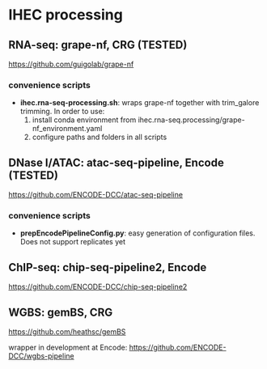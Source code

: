 # IHEC processing

## RNA-seq: grape-nf, CRG (TESTED)
https://github.com/guigolab/grape-nf

### convenience scripts

* **ihec.rna-seq-processing.sh**: wraps grape-nf together with trim\_galore trimming. In order to use:
  1. install conda environment from ihec.rna-seq.processing/grape-nf\_environment.yaml
  1. configure paths and folders in all scripts

## DNase I/ATAC: atac-seq-pipeline, Encode (TESTED)
https://github.com/ENCODE-DCC/atac-seq-pipeline

### convenience scripts

* **prepEncodePipelineConfig.py**: easy generation of configuration files. Does not support replicates yet

## ChIP-seq: chip-seq-pipeline2, Encode
https://github.com/ENCODE-DCC/chip-seq-pipeline2

## WGBS: gemBS, CRG
https://github.com/heathsc/gemBS

wrapper in development at Encode:
https://github.com/ENCODE-DCC/wgbs-pipeline


